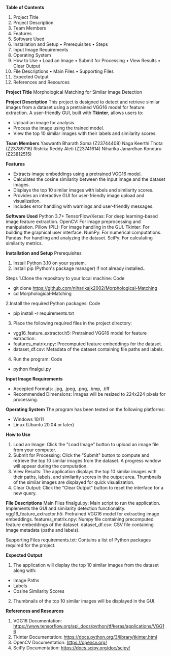 **Table of Contents**
1.	Project Title
2.	Project Description
3.	Team Members
4.	Features
5.	Software Used
6.	Installation and Setup
•	Prerequisites
•	Steps
7.	Input Image Requirements
8.	Operating System
9.	How to Use
•	Load an Image
•	Submit for Processing
•	View Results
•	Clear Output
10.	File Descriptions
•	Main Files
•	Supporting Files
11.	Expected Output
12.	References and Resources

**Project Title**
Morphological Matching for Similar Image Detection

**Project Description**
This project is designed to detect and retrieve similar images from a dataset using a pretrained VGG16 model for feature extraction. A user-friendly GUI, built with **Tkinter**, allows users to:  
-	Upload an image for analysis.
-	Process the image using the trained model.
-	View the top 10 similar images with their labels and similarity scores.

**Team Members**
Yaswanth Bharath Soma (Z23744408)
Naga Keerthi Thota (Z23789716)
Rishika Reddy Aleti (Z23741614)
Niharika Janardhan Konduru (Z23812515)

**Features**
-	Extracts image embeddings using a pretrained VGG16 model.
-	Calculates the cosine similarity between the input image and the dataset images.
-	Displays the top 10 similar images with labels and similarity scores.
-	Provides an interactive GUI for user-friendly image upload and visualization.
-	Includes error handling with warnings and user-friendly messages.


**Software Used**
Python 3.7+
TensorFlow/Keras: For deep learning-based image feature extraction.
OpenCV: For image preprocessing and manipulation.
Pillow (PIL): For image handling in the GUI.
Tkinter: For building the graphical user interface.
NumPy: For numerical computations.
Pandas: For handling and analyzing the dataset.
SciPy: For calculating similarity metrics.

**Installation and Setup**
Prerequisites
1.	Install Python 3.10 on your system.
2.	Install pip (Python's package manager) if not already installed..

Steps
1.Clone the repository to your local machine:
Code
-	git clone https://github.com/niharikajk2002/Morphological-Matching
-	cd Morphological-Matching

2.Install the required Python packages:
Code
-	pip install -r requirements.txt

3.	Place the following required files in the project directory:
-	vgg16_feature_extractor.h5: Pretrained VGG16 model for feature extraction.
-	features_matrix.npy: Precomputed feature embeddings for the dataset.
-	dataset_df.csv: Metadata of the dataset containing file paths and labels.

4.	Run the program:
Code
-	python finalgui.py

**Input Image Requirements**
-	Accepted Formats: .jpg, .jpeg, .png, .bmp, .tiff
-	Recommended Dimensions: Images will be resized to 224x224 pixels for processing.

**Operating System**
The program has been tested on the following platforms:
-	Windows 10/11
-	Linux (Ubuntu 20.04 or later)

**How to Use**
1.	Load an Image:
Click the "Load Image" button to upload an image file from your computer.
2.	Submit for Processing:
Click the "Submit" button to compute and retrieve the top 10 similar images from the dataset. A progress window will appear during the computation.
3.	View Results:
The application displays the top 10 similar images with their paths, labels, and similarity scores in the output area.
Thumbnails of the similar images are displayed for quick visualization.
4.	Clear Output:
Click the "Clear Output" button to reset the interface for a new query.

**File Descriptions**
Main Files
finalgui.py: Main script to run the application. Implements the GUI and similarity detection functionality.
vgg16_feature_extractor.h5: Pretrained VGG16 model for extracting image embeddings.
features_matrix.npy: Numpy file containing precomputed feature embeddings of the dataset.
dataset_df.csv: CSV file containing image metadata (paths and labels).

Supporting Files
requirements.txt: Contains a list of Python packages required for the project.

**Expected Output**
1.	The application will display the top 10 similar images from the dataset along with:
-	Image Paths
-	Labels
-	Cosine Similarity Scores
2.	Thumbnails of the top 10 similar images will be displayed in the GUI.

**References and Resources**
1.	VGG16 Documentation: https://www.tensorflow.org/api_docs/python/tf/keras/applications/VGG16
2.	Tkinter Documentation: https://docs.python.org/3/library/tkinter.html
3.	OpenCV Documentation: https://opencv.org/
4.	SciPy Documentation: https://docs.scipy.org/doc/scipy/

